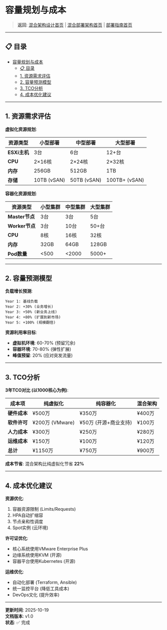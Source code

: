 # 容量规划与成本

> **返回**: [混合架构设计首页](README.md) | [混合部署架构首页](../README.md) | [部署指南首页](../../00_索引导航/README.md)

---

## 📋 目录

- [容量规划与成本](#容量规划与成本)
  - [📋 目录](#-目录)
  - [1. 资源需求评估](#1-资源需求评估)
  - [2. 容量预测模型](#2-容量预测模型)
  - [3. TCO分析](#3-tco分析)
  - [4. 成本优化建议](#4-成本优化建议)

---

## 1. 资源需求评估

**虚拟化资源规划**:

| 资源类型 | 小型部署 | 中型部署 | 大型部署 |
|---------|---------|---------|---------|
| **ESXi主机** | 3台 | 6台 | 12+台 |
| **CPU** | 2×16核 | 2×24核 | 2×32核 |
| **内存** | 256GB | 512GB | 1TB |
| **存储** | 10TB (vSAN) | 50TB (vSAN) | 100TB+ (vSAN) |

**容器化资源规划**:

| 资源类型 | 小型集群 | 中型集群 | 大型集群 |
|---------|---------|---------|---------|
| **Master节点** | 3台 | 3台 | 5台 |
| **Worker节点** | 3台 | 10台 | 50+台 |
| **CPU** | 8核 | 16核 | 32核 |
| **内存** | 32GB | 64GB | 128GB |
| **Pod数量** | <500 | <2000 | 5000+ |

---

## 2. 容量预测模型

**负载增长预测**:

```text
Year 1: 基线负载
Year 2: +30% (业务增长)
Year 3: +50% (新业务上线)
Year 4: +80% (扩展到新市场)
Year 5: +100% (规模翻倍)
```

**资源利用率目标**:

- **虚拟机环境**: 60-70% (预留冗余)
- **容器环境**: 70-80% (弹性扩展)
- **峰值预留**: 20% (应对突发流量)

---

## 3. TCO分析

**3年TCO对比 (以1000核心为例)**:

| 成本项 | 纯虚拟化 | 纯容器化 | 混合架构 |
|-------|---------|---------|---------|
| **硬件成本** | ¥500万 | ¥350万 | ¥400万 |
| **软件许可** | ¥200万 (VMware) | ¥50万 (开源+商业支持) | ¥100万 |
| **人力成本** | ¥300万 | ¥250万 | ¥280万 |
| **运维成本** | ¥150万 | ¥100万 | ¥120万 |
| **总计** | ¥1150万 | ¥750万 | ¥900万 |

**成本节省**: 混合架构比纯虚拟化节省 **22%**

---

## 4. 成本优化建议

**资源优化**:

1. 容器资源限制 (Limits/Requests)
2. HPA自动扩缩容
3. 节点亲和性调度
4. Spot实例 (云环境)

**许可证优化**:

- 核心系统使用VMware Enterprise Plus
- 边缘系统使用KVM (开源)
- 容器平台使用Kubernetes (开源)

**运维优化**:

- 自动化部署 (Terraform, Ansible)
- 统一监控平台 (降低工具成本)
- DevOps文化 (提升效率)

---

**更新时间**: 2025-10-19  
**文档版本**: v1.0  
**状态**: ✅ 完成
